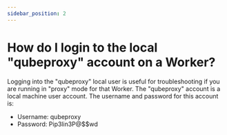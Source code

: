 ```yaml
---
sidebar_position: 2
---
```


# How do I login to the local "qubeproxy" account on a Worker?

Logging into the "qubeproxy" local user is useful for troubleshooting if you
are running in "proxy" mode for that Worker. The "qubeproxy" account is a
local machine user account. The username and password for this account is:

* Username: qubeproxy
* Password: Pip3lin3P@$$wd

